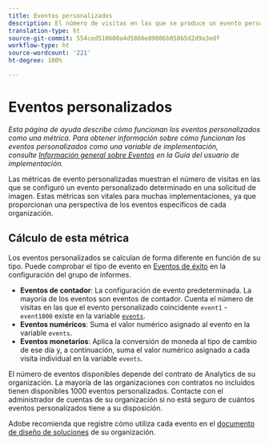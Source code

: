```yaml
---
title: Eventos personalizados
description: El número de visitas en las que se produce un evento personalizado.
translation-type: ht
source-git-commit: 554ced510600a4d5866e89806b058b5d2d9a3edf
workflow-type: ht
source-wordcount: '221'
ht-degree: 100%

---
```



# Eventos personalizados

*Esta página de ayuda describe cómo funcionan los eventos personalizados como una métrica. Para obtener información sobre cómo funcionan los eventos personalizados como una variable de implementación, consulte [Información general sobre Eventos](/help/implement/vars/page-vars/events/events-overview.md) en la Guía del usuario de implementación.*

Las métricas de evento personalizadas muestran el número de visitas en las que se configuró un evento personalizado determinado en una solicitud de imagen. Estas métricas son vitales para muchas implementaciones, ya que proporcionan una perspectiva de los eventos específicos de cada organización.

## Cálculo de esta métrica

Los eventos personalizados se calculan de forma diferente en función de su tipo. Puede comprobar el tipo de evento en [Eventos de éxito](../../admin/admin/c-success-events/success-event.md) en la configuración del grupo de informes.

* **Eventos de contador**: La configuración de evento predeterminada. La mayoría de los eventos son eventos de contador. Cuenta el número de visitas en las que el evento personalizado coincidente `event1` - `event1000` existe en la variable [`events`](/help/implement/vars/page-vars/events/events-overview.md).
* **Eventos numéricos**: Suma el valor numérico asignado al evento en la variable `events`.
* **Eventos monetarios**: Aplica la conversión de moneda al tipo de cambio de ese día y, a continuación, suma el valor numérico asignado a cada visita individual en la variable `events`.

El número de eventos disponibles depende del contrato de Analytics de su organización. La mayoría de las organizaciones con contratos no incluidos tienen disponibles 1000 eventos personalizados. Contacte con el administrador de cuentas de su organización si no está seguro de cuántos eventos personalizados tiene a su disposición.

Adobe recomienda que registre cómo utiliza cada evento en el [documento de diseño de soluciones](/help/implement/prepare/solution-design.md) de su organización.
